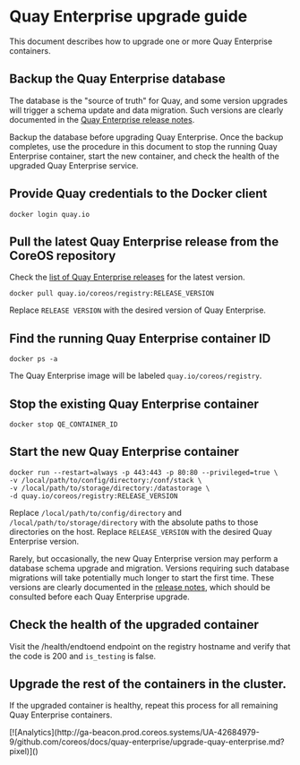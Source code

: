 # Quay Enterprise upgrade guide

This document describes how to upgrade one or more Quay Enterprise containers.

## Backup the Quay Enterprise database

The database is the "source of truth" for Quay, and some version upgrades will trigger a schema update and data migration. Such versions are clearly documented in the [Quay Enterprise release notes][qe-releases].

Backup the database before upgrading Quay Enterprise. Once the backup completes, use the procedure in this document to stop the running Quay Enterprise container, start the new container, and check the health of the upgraded Quay Enterprise service.

## Provide Quay credentials to the Docker client

```
docker login quay.io
```

## Pull the latest Quay Enterprise release from the CoreOS repository

Check the [list of Quay Enterprise releases][qe-releases] for the latest version.

```
docker pull quay.io/coreos/registry:RELEASE_VERSION
```

Replace `RELEASE VERSION` with the desired version of Quay Enterprise.

## Find the running Quay Enterprise container ID

```
docker ps -a
```

The Quay Enterprise image will be labeled `quay.io/coreos/registry`.

## Stop the existing Quay Enterprise container

```
docker stop QE_CONTAINER_ID
```

## Start the new Quay Enterprise container

```
docker run --restart=always -p 443:443 -p 80:80 --privileged=true \
-v /local/path/to/config/directory:/conf/stack \
-v /local/path/to/storage/directory:/datastorage \
-d quay.io/coreos/registry:RELEASE_VERSION
```

Replace `/local/path/to/config/directory` and `/local/path/to/storage/directory` with the absolute paths to those directories on the host. Replace `RELEASE_VERSION` with the desired Quay Enterprise version.

Rarely, but occasionally, the new Quay Enterprise version may perform a database schema upgrade and migration. Versions requiring such database migrations will take potentially much longer to start the first time. These versions are clearly documented in the [release notes][qe-releases], which should be consulted before each Quay Enterprise upgrade.

## Check the health of the upgraded container

Visit the /health/endtoend endpoint on the registry hostname and verify that the code is 200 and `is_testing` is false.

## Upgrade the rest of the containers in the cluster.

If the upgraded container is healthy, repeat this process for all remaining Quay Enterprise containers.


[qe-releases]: https://tectonic.com/quay-enterprise/releases/

<!-- BEGIN ANALYTICS --> [![Analytics](http://ga-beacon.prod.coreos.systems/UA-42684979-9/github.com/coreos/docs/quay-enterprise/upgrade-quay-enterprise.md?pixel)]() <!-- END ANALYTICS -->
